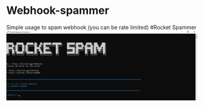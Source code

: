 # Webhook-spammer
Simple usage to spam webhook (you can be rate limited)
#Rocket Spammer
![Screenshot](unknown.png)
